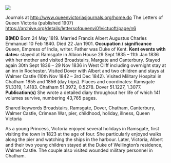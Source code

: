 <a href="https://dev.visual-essays.app"><img src="https://dev-visual-essays.netlify.app/images/ve-button.png">
</a> <param ve-config title="Queen Victoria 1819-1901" author="Alyson Hunt" layout="vtl" banner="/images/banners/19c.jpg">

<param ve-entity eid="Q29303" aliases="Canterbury">


Journals at http://www.queenvictoriasjournals.org/home.do 
The Letters of Queen Victoria (published 1907) https://archive.org/details/lettersofqueenvi01victuoft/page/n6 

**B(M)D** Born 24 May 1819. Married Francis Albert Augustus Charles Emmanuel 10 Feb 1840. Died 22 Jan 1901.
**Occupation / significance** Queen, Empress of India, writer. Father was Duke of Kent.
**Kent events with dates:** stayed at Ramsgate in Albion House 29 Sept 1835 – 11th Jan 1836 with her mother and visited Broadstairs, Margate and Canterbury. Stayed again 30th Sept 1836 – 29 Nov 1836 in West Cliff including overnight stay at an inn in Rochester. Visited Dover with Albert and two children and stays at Walmer Castle (10th Nov 1842 – 3rd Dec 1842). Visited Military Hospital in Chatham 1855 and 1856 (day trips). 
Places and coordinates: Ramsgate 51.3319, 1.4183. Chatham 51.3972, 0.5278. Dover 51.1227, 1.3077.
**Publication(s)** She wrote a detailed diary throughout her life of which 141 volumes survive, numbering 43,765 pages.


Shared keywords Broadstairs, Ramsgate, Dover, Chatham, Canterbury, Walmer Castle, Crimean War, pier, childhood, holiday, illness, Queen Victoria

As a young Princess, Victoria enjoyed several holidays in Ramsgate, first visiting the town in 1823 at the age of four. She particularly enjoyed walks along the pier and watching the ships in the harbour. Later, Victoria, Albert and their two young children stayed at the Duke of Wellington’s residence, Walmer Castle. The couple also visited wounded military personnel in Chatham.



 
